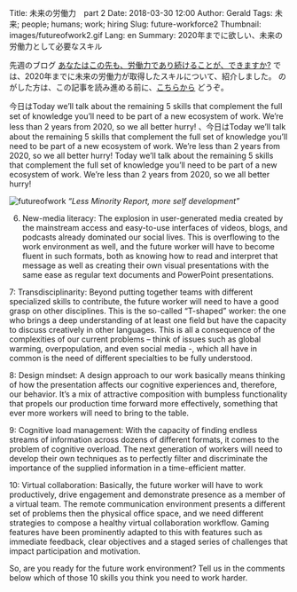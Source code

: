 Title: 未来の労働力　part 2
Date: 2018-03-30 12:00
Author: Gerald
Tags: 未来; people; humans; work; hiring
Slug: future-workforce2
Thumbnail: images/futureofwork2.gif
Lang: en
Summary: 2020年までに欲しい、未来の労働力として必要なスキル

先週のブログ [あなたはこの先も、労働力であり続けることが、できますか?](https://blog.xoxzo.com/ja/2018/03/23/future-workforce/) 
では、2020年までに未来の労働力が取得したスキルについて、紹介しました。
のがした方は、この記事を読み進める前に、[こちらから](https://blog.xoxzo.com/ja/2018/03/23/future-workforce/) 
どうぞ。

今日はToday we’ll talk about the remaining 5 skills that complement the full set of knowledge you’ll need to be part of a new ecosystem of work. We’re less than 2 years from 2020, so we all better hurry!
、今日はToday we’ll talk about the remaining 5 skills that complement the full set of knowledge you’ll need to be part of a new ecosystem of work. We’re less than 2 years from 2020, so we all better hurry!
Today we’ll talk about the remaining 5 skills that complement the full set of knowledge you’ll need to be part of a new ecosystem of work. We’re less than 2 years from 2020, so we all better hurry!

![futureofwork](/images/futurework2.jpg)
_“Less Minority Report, more self development”_


6. New-media literacy: The explosion in user-generated media created by the mainstream access and easy-to-use interfaces of videos, blogs, and podcasts already dominated our social lives. This is overflowing to the work environment as well, and the future worker will have to become fluent in such formats, both as knowing how to read and interpret that message as well as creating their own visual presentations with the same ease as regular text documents and PowerPoint presentations.


7: Transdisciplinarity: Beyond putting together teams with different specialized skills to contribute, the future worker will need to have a good grasp on other disciplines. This is the so-called “T-shaped” worker: the one who brings a deep understanding of at least one field but have the capacity to discuss creatively in other languages. This is all a consequence of the complexities of our current problems – think of issues such as global warming, overpopulation, and even social media -, which all have in common is the need of different specialties to be fully understood.


8: Design mindset: A design approach to our work basically means thinking of how the presentation affects our cognitive experiences and, therefore, our behavior. It’s a mix of attractive composition with bumpless functionality that propels our production time forward more effectively, something that ever more workers will need to bring to the table.


9: Cognitive load management: With the capacity of finding endless streams of information across dozens of different formats, it comes to the problem of cognitive overload. The next generation of workers will need to develop their own techniques as to perfectly filter and discriminate the importance of the supplied information in a time-efficient matter.


10: Virtual collaboration: Basically, the future worker will have to work productively, drive engagement and demonstrate presence as a member of a virtual team. The remote communication environment presents a different set of problems then the physical office space, and we need different strategies to compose a healthy virtual collaboration workflow. Gaming features have been prominently adapted to this with features such as immediate feedback, clear objectives and a staged series of challenges that impact participation and motivation.
 
 
So, are you ready for the future work environment? Tell us in the comments below which of those 10 skills you think you need to work harder.

